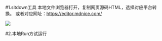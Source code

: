 
#1.sitdown工具 本地文件浏览器打开，复制网页源码HTML，选择对应平台转换。 或者对应网址：https://editor.mdnice.com/

![](https://img2023.cnblogs.com/blog/1694759/202311/1694759-20231123114207315-1244587606.png)

#2.本地Run方试运行

